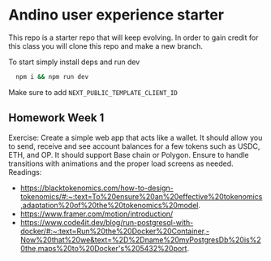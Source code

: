 # Andino user experience starter

This repo is a starter repo that will keep evolving.
In order to gain credit for this class you will clone this repo and make a new branch.

To start simply install deps and run dev

```bash
  npm i && npm run dev
```

Make sure to add `NEXT_PUBLIC_TEMPLATE_CLIENT_ID`

## Homework Week 1

Exercise: Create a simple web app that acts like a wallet.
It should allow you to send, receive and see account balances for a few tokens such as USDC, ETH, and OP.
It should support Base chain or Polygon.
Ensure to handle transitions with animations and the proper load screens as needed.
Readings:

- https://blacktokenomics.com/how-to-design-tokenomics/#:~:text=To%20ensure%20an%20effective%20tokenomics,adaptation%20of%20the%20tokenomics%20model.
- https://www.framer.com/motion/introduction/
- https://www.code4it.dev/blog/run-postgresql-with-docker/#:~:text=Run%20the%20Docker%20Container,-Now%20that%20we&text=%2D%2Dname%20myPostgresDb%20is%20the,maps%20to%20Docker's%205432%20port.
